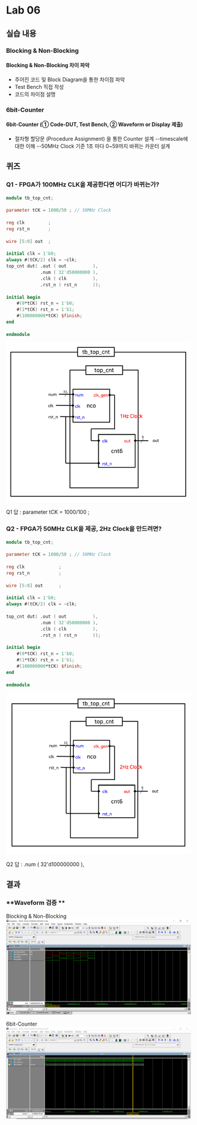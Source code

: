 # Lab 06

## 실습 내용

### **Blocking & Non-Blocking**

#### **Blocking & Non-Blocking 차이 파악**
- 주어진 코드 및 Block Diagram을 통한 차이점 파악
- Test Bench 직접 작성
- 코드의 차이점 설명

### **6bit-Counter**

#### **6bit-Counter (① Code-DUT, Test Bench, ② Waveform or Display 제출)**
- 절차형 할당문 (Procedure Assignment) 을 통한 Counter 설계
--timescale에 대한 이해
--50MHz Clock 기준 1초 마다 0~59까지 바뀌는 카운터 설계

## 퀴즈

###  Q1 - FPGA가 100MHz CLK을 제공한다면 어디가 바뀌는가?

```verilog
module tb_top_cnt;

parameter tCK = 1000/50 ; // 50MHz Clock

reg clk			; 
reg rst_n		;

wire [5:0] out  ;

initial clk = 1'b0; 
always #(tCK/2) clk = ~clk;
top_cnt dut( .out ( out 		 ), 
			 .num ( 32'd50000000 ), 
			 .clk ( clk 		 ), 
			 .rst_n ( rst_n 	 )); 

initial begin 
	#(0*tCK) rst_n = 1'b0; 
	#(1*tCK) rst_n = 1'b1; 
	#(100000000*tCK) $finish; 
end

endmodule
```
![](https://github.com/Chayejin0428/LogicDesign/blob/master/practice05/figs/practice05_quiz.PNG)

Q1 답 : parameter tCK = 1000/100 ;

###  Q2 - FPGA가 50MHz CLK을 제공, 2Hz Clock을 만드려면?


```verilog
module tb_top_cnt;

parameter tCK = 1000/50 ; // 50MHz Clock

reg clk				; 
reg rst_n 			;

wire [5:0] out		;

initial clk = 1'b0; 
always #(tCK/2) clk = ~clk;

top_cnt dut( .out ( out 		 ), 
			 .num ( 32'd50000000 ), 
			 .clk ( clk 		 ), 
			 .rst_n ( rst_n 	 ));
			
initial begin 
	#(0*tCK) rst_n = 1'b0; 
	#(1*tCK) rst_n = 1'b1; 
	#(100000000*tCK) $finish; 
end

endmodule
```
![](https://github.com/Chayejin0428/LogicDesign/blob/master/practice05/figs/practice05_quiz2.PNG)

Q2 답 : .num ( 32'd100000000 ),

## 결과

### **Waveform 검증 **

Blocking & Non-Blocking
![](https://github.com/Chayejin0428/LogicDesign/blob/master/practice05/figs/practice05_bnb_wave.PNG)

6bit-Counter
![](https://github.com/Chayejin0428/LogicDesign/blob/master/practice05/figs/practice05_6bit_counter_wave.PNG)


<!--stackedit_data:
eyJoaXN0b3J5IjpbNDQ0NDk0NDgxXX0=
-->